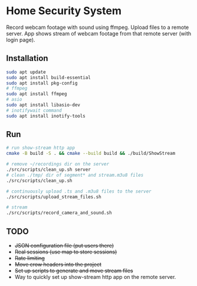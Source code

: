 # Home Security System
Record webcam footage with sound using ffmpeg.
Upload files to a remote server.
App shows stream of webcam footage from that remote server (with login page).

## Installation
```bash
sudo apt update
sudo apt install build-essential
sudo apt install pkg-config
# ffmpeg
sudo apt install ffmpeg
# asio
sudo apt install libasio-dev
# inotifywait command
sudo apt install inotify-tools
```

## Run
```bash
# run show-stream http app
cmake -B build -S . && cmake --build build && ./build/ShowStream

# remove ~/recordings dir on the server
./src/scripts/clean_up.sh server
# clean ./tmp/ dir of segment* and stream.m3u8 files
./src/scripts/clean_up.sh

# continuously upload .ts and .m3u8 files to the server
./src/scripts/upload_stream_files.sh

# stream
./src/scripts/record_camera_and_sound.sh
```

## TODO
- ~~JSON configuration file (put users there)~~
- ~~Real sessions (use map to store sessions)~~
- ~~Rate limiting~~
- ~~Move crow headers into the project~~
- ~~Set up scripts to generate and move stream files~~
- Way to quickly set up show-stream http app on the remote server.
